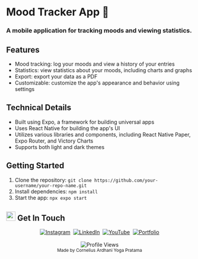 # Mood Tracker App 👋

### A mobile application for tracking moods and viewing statistics.

## Features

* Mood tracking: log your moods and view a history of your entries
* Statistics: view statistics about your moods, including charts and graphs
* Export: export your data as a PDF
* Customizable: customize the app's appearance and behavior using settings

## Technical Details

* Built using Expo, a framework for building universal apps
* Uses React Native for building the app's UI
* Utilizes various libraries and components, including React Native Paper, Expo Router, and Victory Charts
* Supports both light and dark themes

## Getting Started

1. Clone the repository: `git clone https://github.com/your-username/your-repo-name.git`
2. Install dependencies: `npm install`
3. Start the app: `npx expo start`

## <img src="https://media.giphy.com/media/hvRJCLFzcasrR4ia7z/giphy.gif" width="25px" alt="waving hand"> Get In Touch
<div align="center">
  <a href="https://www.instagram.com/corneliusyoga" target="_blank"><img src="https://img.shields.io/badge/Instagram-%23E4405F.svg?&style=for-the-badge&logo=instagram&logoColor=white" alt="Instagram"></a>&nbsp;
  <a href="https://www.linkedin.com/in/cornelius-yoga-783b6a291" target="_blank"><img src="https://img.shields.io/badge/LinkedIn-%230077B5.svg?&style=for-the-badge&logo=linkedin&logoColor=white" alt="LinkedIn"></a>&nbsp;
  <a href="https://www.youtube.com/channel/UCj0TlW5vLO6r_Nlwc8oFBpw" target="_blank"><img src="https://img.shields.io/badge/YouTube-%23FF0000.svg?&style=for-the-badge&logo=youtube&logoColor=white" alt="YouTube"></a>&nbsp;
  <a href="https://czy.digital" target="_blank"><img src="https://img.shields.io/badge/Portfolio-%23000000.svg?&style=for-the-badge&logo=react&logoColor=white" alt="Portfolio"></a>
  <br/><br/>
  <img src="https://komarev.com/ghpvc/?username=CZY774&style=flat-square&color=0366D6" alt="Profile Views" />
  <br/>
  <sub>Made by Cornelius Ardhani Yoga Pratama</sub>
</div>
